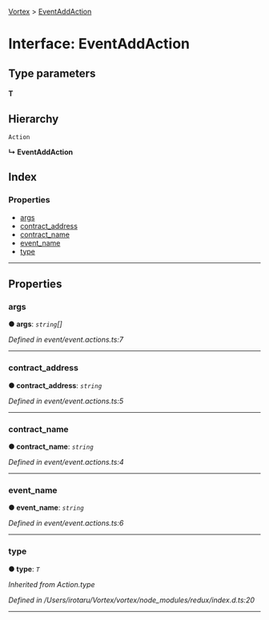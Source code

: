 [Vortex](../README.md) > [EventAddAction](../interfaces/eventaddaction.md)

# Interface: EventAddAction

## Type parameters
#### T 
## Hierarchy

 `Action`

**↳ EventAddAction**

## Index

### Properties

* [args](eventaddaction.md#args)
* [contract_address](eventaddaction.md#contract_address)
* [contract_name](eventaddaction.md#contract_name)
* [event_name](eventaddaction.md#event_name)
* [type](eventaddaction.md#type)

---

## Properties

<a id="args"></a>

###  args

**● args**: *`string`[]*

*Defined in event/event.actions.ts:7*

___
<a id="contract_address"></a>

###  contract_address

**● contract_address**: *`string`*

*Defined in event/event.actions.ts:5*

___
<a id="contract_name"></a>

###  contract_name

**● contract_name**: *`string`*

*Defined in event/event.actions.ts:4*

___
<a id="event_name"></a>

###  event_name

**● event_name**: *`string`*

*Defined in event/event.actions.ts:6*

___
<a id="type"></a>

###  type

**● type**: *`T`*

*Inherited from Action.type*

*Defined in /Users/irotaru/Vortex/vortex/node_modules/redux/index.d.ts:20*

___


